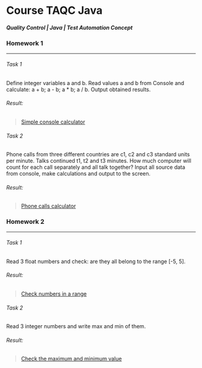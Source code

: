 # Course TAQC Java
##### Quality Control | Java | Test Automation Concept

### Homework 1
***

###### Task 1

Define integer variables a and b. Read values a and b from Console and calculate: a + b; a - b; a * b; a / b. Output obtained results.

###### Result:
> [Simple console calculator](https://github.com/tchv/aqa_java/blob/main/src/hw1/task1/SimpleCalculator.java)

###### Task 2

Phone calls from three different countries are с1, с2 and с3 standard units per minute. Talks continued t1, t2 and t3 minutes. How much computer will count for each call separately and all talk together? Input all source data from console, make calculations and output to the screen.

###### Result:
> [Phone calls calculator](https://github.com/tchv/aqa_java/blob/main/src/hw1/task2/PhoneCalls.java)

### Homework 2
***

###### Task 1

Read 3 float numbers and check: are they all belong to the range [-5, 5].

###### Result:
> [Check numbers in a range](https://github.com/tchv/aqa_java/blob/main/src/hw2/task1/CheckRange.java)

###### Task 2

Read 3 integer numbers and write max and min of them.

###### Result:
> [Check the maximum and minimum value](https://github.com/tchv/aqa_java/blob/main/src/hw2/task2/MinMax.java)